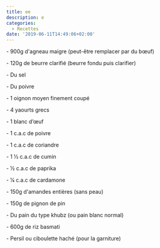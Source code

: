 ```yaml
---
title: ee
description: e
categories:
  - Recettes
date: '2019-06-11T14:49:06+02:00'
---
```

\- 900g d'agneau maigre (peut-être remplacer par du bœuf)

\- 120g de beurre clarifié (beurre fondu puis clarifier)

\- Du sel

\- Du poivre

\- 1 oignon moyen finement coupé

\- 4  yaourts grecs

\- 1 blanc d’œuf

\- 1 c.a.c de poivre

\- 1 c.a.c de coriandre

\- 1 1⁄2 c.a.c de cumin

\- 1⁄2 c.a.c de paprika

\- 1⁄4 c.a.c de cardamone

\- 150g d'amandes entières (sans peau)

\- 150g de pignon de pin

\- Du pain du type khubz (ou pain blanc normal)

\- 600g de riz basmati

\- Persil ou ciboulette haché (pour la garniture)
